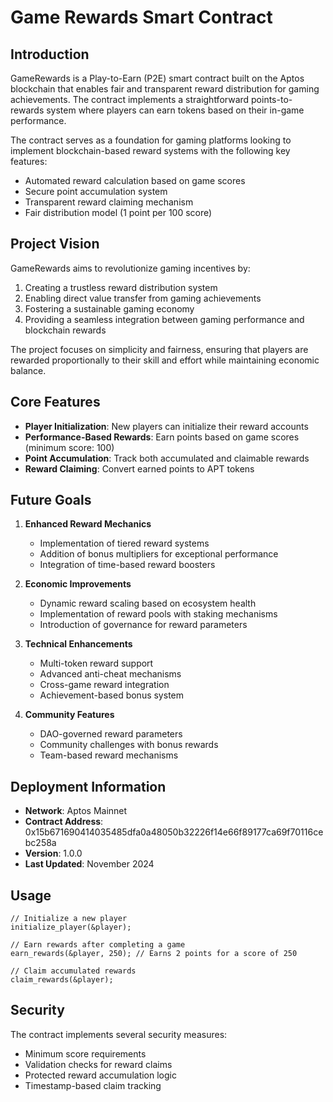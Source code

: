 # Game Rewards Smart Contract

## Introduction
GameRewards is a Play-to-Earn (P2E) smart contract built on the Aptos blockchain that enables fair and transparent reward distribution for gaming achievements. The contract implements a straightforward points-to-rewards system where players can earn tokens based on their in-game performance.

The contract serves as a foundation for gaming platforms looking to implement blockchain-based reward systems with the following key features:
- Automated reward calculation based on game scores
- Secure point accumulation system
- Transparent reward claiming mechanism
- Fair distribution model (1 point per 100 score)

## Project Vision
GameRewards aims to revolutionize gaming incentives by:
1. Creating a trustless reward distribution system
2. Enabling direct value transfer from gaming achievements
3. Fostering a sustainable gaming economy
4. Providing a seamless integration between gaming performance and blockchain rewards

The project focuses on simplicity and fairness, ensuring that players are rewarded proportionally to their skill and effort while maintaining economic balance.

## Core Features
- **Player Initialization**: New players can initialize their reward accounts
- **Performance-Based Rewards**: Earn points based on game scores (minimum score: 100)
- **Point Accumulation**: Track both accumulated and claimable rewards
- **Reward Claiming**: Convert earned points to APT tokens

## Future Goals
1. **Enhanced Reward Mechanics**
   - Implementation of tiered reward systems
   - Addition of bonus multipliers for exceptional performance
   - Integration of time-based reward boosters

2. **Economic Improvements**
   - Dynamic reward scaling based on ecosystem health
   - Implementation of reward pools with staking mechanisms
   - Introduction of governance for reward parameters

3. **Technical Enhancements**
   - Multi-token reward support
   - Advanced anti-cheat mechanisms
   - Cross-game reward integration
   - Achievement-based bonus system

4. **Community Features**
   - DAO-governed reward parameters
   - Community challenges with bonus rewards
   - Team-based reward mechanisms

## Deployment Information
- **Network**: Aptos Mainnet
- **Contract Address**: 0x15b671690414035485dfa0a48050b32226f14e66f89177ca69f70116cebc258a
- **Version**: 1.0.0
- **Last Updated**: November 2024

## Usage
```move
// Initialize a new player
initialize_player(&player);

// Earn rewards after completing a game
earn_rewards(&player, 250); // Earns 2 points for a score of 250

// Claim accumulated rewards
claim_rewards(&player);
```

## Security
The contract implements several security measures:
- Minimum score requirements
- Validation checks for reward claims
- Protected reward accumulation logic
- Timestamp-based claim tracking

